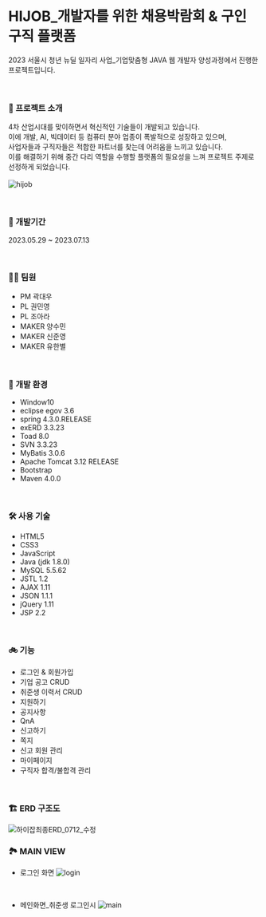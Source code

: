# HIJOB_개발자를 위한 채용박람회 & 구인구직 플랫폼
2023 서울시 청년 뉴딜 일자리 사업_기업맞춤형 JAVA 웹 개발자 양성과정에서 진행한 프로젝트입니다.

<br>

### 🎈 프로젝트 소개
4차 산업시대를 맞이하면서 혁신적인 기술들이 개발되고 있습니다. 
<br>이에 개발, AI, 빅데이터 등 컴퓨터 분야 업종이 폭발적으로 성장하고 있으며, 
<br>사업자들과 구직자들은 적합한 파트너를 찾는데 어려움을 느끼고 있습니다. 
<br>이를 해결하기 위해 중간 다리 역할을 수행할 플랫폼의 필요성을 느껴 프로젝트 주제로 선정하게 되었습니다.
<br>
<br>
![hijob](https://github.com/bluenote00/HIJOB_recruitsystem/assets/118717795/45d2e32c-de15-44cf-bec0-92e876170846)

<br>

### 📆 개발기간 
2023.05.29 ~ 2023.07.13

<br>

### 🏃‍♂️ 팀원
+ PM 곽대우
+ PL 권민영
+ PL 조아라
+ MAKER 양수민
+ MAKER 신준영
+ MAKER 유한별

<br>

### 🌳 개발 환경
+ Window10
+ eclipse egov 3.6
+ spring 4.3.0.RELEASE
+ exERD 3.3.23
+ Toad 8.0
+ SVN 3.3.23
+ MyBatis 3.0.6
+ Apache Tomcat 3.12 RELEASE
+ Bootstrap
+ Maven 4.0.0

<br>

### 🛠 사용 기술
+ HTML5
+ CSS3
+ JavaScript
+ Java (jdk 1.8.0)
+ MySQL 5.5.62
+ JSTL 1.2
+ AJAX 1.11
+ JSON 1.1.1
+ jQuery 1.11
+ JSP 2.2

<br>

### 🚲 기능
+ 로그인 & 회원가입
+ 기업 공고 CRUD
+ 취준생 이력서 CRUD
+ 지원하기
+ 공지사항
+ QnA
+ 신고하기
+ 쪽지
+ 신고 회원 관리
+ 마이페이지
+ 구직자 합격/불합격 관리

<br>

### 🏗 ERD 구조도
![하이잡최종ERD_0712_수정](https://github.com/bluenote00/HIJOB_recruitsystem/assets/118717795/d2af5c47-fc0e-453e-8d9b-f5743dc6ac15)


### 🏞 MAIN VIEW
+ 로그인 화면
![login](https://github.com/bluenote00/HIJOB_recruitsystem/assets/118717795/72ad3f77-d3dd-48af-aa4e-3865497dbc41)

<br>

+ 메인화면_취준생 로그인시
![main](https://github.com/bluenote00/HIJOB_recruitsystem/assets/118717795/b419e916-bb0b-4c6c-a692-655ce81d18a9)


